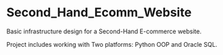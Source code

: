# Second_Hand_Ecomm_Website
Basic infrastructure design for a Second-Hand E-commerce website. 

Project includes working with Two platforms: Python OOP and Oracle SQL.
